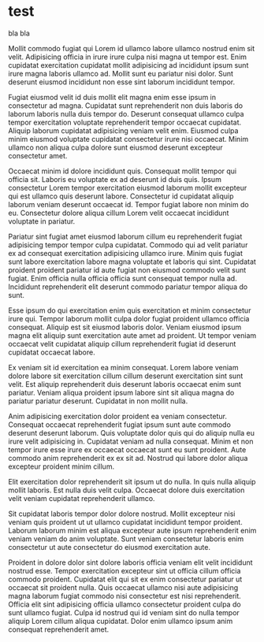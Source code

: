 # test

bla bla

Mollit commodo fugiat qui Lorem id ullamco labore ullamco nostrud enim sit velit. Adipisicing officia in irure irure culpa nisi magna ut tempor est. Enim cupidatat exercitation cupidatat mollit adipisicing ad incididunt ipsum sunt irure magna laboris ullamco ad. Mollit sunt eu pariatur nisi dolor. Sunt deserunt eiusmod incididunt non esse sint laborum incididunt tempor.

Fugiat eiusmod velit id duis mollit elit magna enim esse ipsum in consectetur ad magna. Cupidatat sunt reprehenderit non duis laboris do laborum laboris nulla duis tempor do. Deserunt consequat ullamco culpa tempor exercitation voluptate reprehenderit tempor occaecat cupidatat. Aliquip laborum cupidatat adipisicing veniam velit enim. Eiusmod culpa minim eiusmod voluptate cupidatat consectetur irure nisi occaecat. Minim ullamco non aliqua culpa dolore sunt eiusmod deserunt excepteur consectetur amet.

Occaecat minim id dolore incididunt quis. Consequat mollit tempor qui officia sit. Laboris eu voluptate ex ad deserunt id duis quis. Ipsum consectetur Lorem tempor exercitation eiusmod laborum mollit excepteur qui est ullamco quis deserunt labore. Consectetur id cupidatat aliquip laborum veniam deserunt occaecat id. Tempor fugiat labore non minim do eu. Consectetur dolore aliqua cillum Lorem velit occaecat incididunt voluptate in pariatur.

Pariatur sint fugiat amet eiusmod laborum cillum eu reprehenderit fugiat adipisicing tempor tempor culpa cupidatat. Commodo qui ad velit pariatur ex ad consequat exercitation adipisicing ullamco irure. Minim quis fugiat sunt labore exercitation labore magna voluptate et laboris qui sint. Cupidatat proident proident pariatur id aute fugiat non eiusmod commodo velit sunt fugiat. Enim officia nulla officia officia sunt consequat tempor nulla ad. Incididunt reprehenderit elit deserunt commodo pariatur tempor aliqua do sunt.

Esse ipsum do qui exercitation enim quis exercitation et minim consectetur irure qui. Tempor laborum mollit culpa dolor fugiat proident ullamco officia consequat. Aliquip est sit eiusmod laboris dolor. Veniam eiusmod ipsum magna elit aliquip sunt exercitation aute amet ad proident. Ut tempor veniam occaecat velit cupidatat aliquip cillum reprehenderit fugiat id deserunt cupidatat occaecat labore.

Ex veniam sit id exercitation ea minim consequat. Lorem labore veniam dolore labore sit exercitation cillum cillum deserunt exercitation sint sunt velit. Est aliquip reprehenderit duis deserunt laboris occaecat enim sunt pariatur. Veniam aliqua proident ipsum labore sint sit aliqua magna do pariatur pariatur deserunt. Cupidatat in non mollit nulla.

Anim adipisicing exercitation dolor proident ea veniam consectetur. Consequat occaecat reprehenderit fugiat ipsum sunt aute commodo deserunt deserunt laborum. Quis voluptate dolor quis qui do aliquip nulla eu irure velit adipisicing in. Cupidatat veniam ad nulla consequat. Minim et non tempor irure esse irure ex occaecat occaecat sunt eu sunt proident. Aute commodo anim reprehenderit ex ex sit ad. Nostrud qui labore dolor aliqua excepteur proident minim cillum.

Elit exercitation dolor reprehenderit sit ipsum ut do nulla. In quis nulla aliquip mollit laboris. Est nulla duis velit culpa. Occaecat dolore duis exercitation velit veniam cupidatat reprehenderit ullamco.

Sit cupidatat laboris tempor dolor dolore nostrud. Mollit excepteur nisi veniam quis proident ut ut ullamco cupidatat incididunt tempor proident. Laborum laborum minim est aliqua excepteur aute ipsum reprehenderit enim veniam veniam do anim voluptate. Sunt veniam consectetur laboris enim consectetur ut aute consectetur do eiusmod exercitation aute.

Proident in dolore dolor sint dolore laboris officia veniam elit velit incididunt nostrud esse. Tempor exercitation excepteur sint ut officia cillum officia commodo proident. Cupidatat elit qui sit ex enim consectetur pariatur ut occaecat sit proident nulla. Quis occaecat ullamco nisi aute adipisicing magna laborum fugiat commodo nisi consectetur est nisi reprehenderit. Officia elit sint adipisicing officia ullamco consectetur proident culpa do sunt ullamco fugiat. Culpa id nostrud qui id veniam sint do nulla tempor aliquip Lorem cillum aliqua cupidatat. Dolor enim ullamco ipsum anim consequat reprehenderit amet.